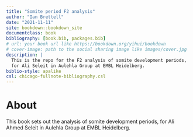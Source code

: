 ```yaml
--- 
title: "Somite period F2 analysis"
author: "Ian Brettell"
date: "2021-11-11"
site: bookdown::bookdown_site
documentclass: book
bibliography: [book.bib, packages.bib]
# url: your book url like https://bookdown.org/yihui/bookdown
# cover-image: path to the social sharing image like images/cover.jpg
description: |
  This is the repo for the F2 analysis of somite development periods,
  for Ali Seleit in Aulehla Group at EMBL Heidelberg.
biblio-style: apalike
csl: chicago-fullnote-bibliography.csl
---
```


# About

This book sets out the analysis of somite development periods, for Ali Ahmed Seleit in Aulehla Group at EMBL Heidelberg.



